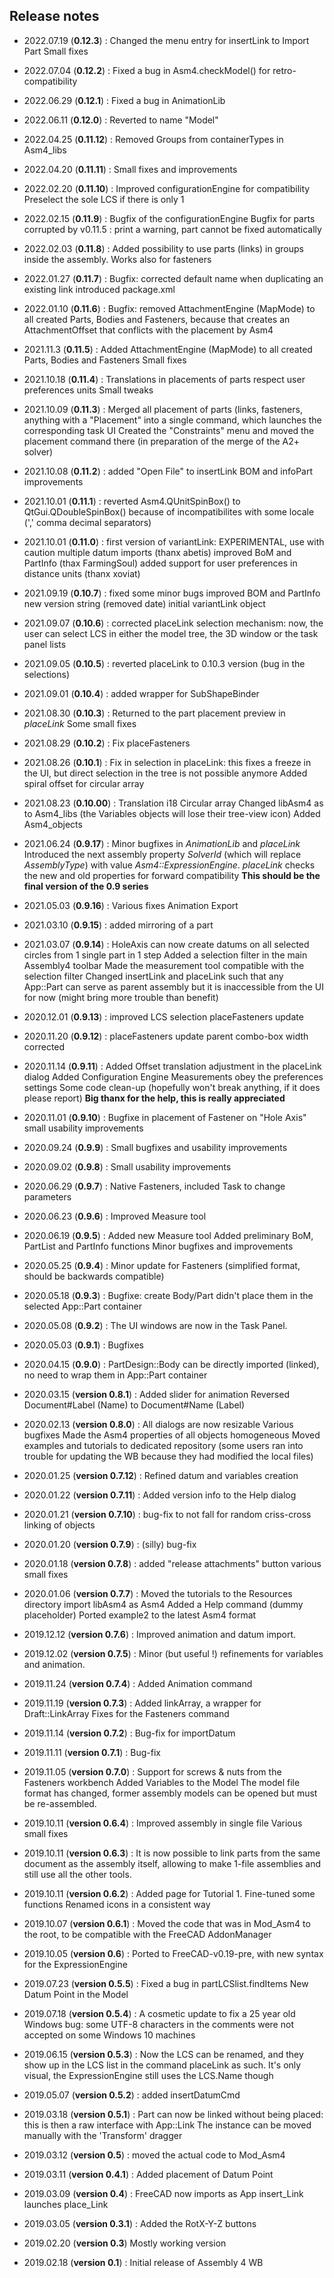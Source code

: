 ## Release notes

* 2022.07.19 (**0.12.3**) :
  Changed the menu entry for insertLink to Import Part
  Small fixes

* 2022.07.04 (**0.12.2**) :
  Fixed a bug in Asm4.checkModel() for retro-compatibility

* 2022.06.29 (**0.12.1**) :
  Fixed a bug in AnimationLib

* 2022.06.11 (**0.12.0**) :
  Reverted to name "Model"

* 2022.04.25 (**0.11.12**) :
  Removed Groups from containerTypes in Asm4_libs

* 2022.04.20 (**0.11.11**) :
  Small fixes and improvements

* 2022.02.20 (**0.11.10**) :
  Improved configurationEngine for compatibility
  Preselect the sole LCS if there is only 1

* 2022.02.15 (**0.11.9**) :
  Bugfix of the configurationEngine
  Bugfix for parts corrupted by v0.11.5 : print a warning, part cannot be fixed automatically

* 2022.02.03 (**0.11.8**) :
  Added possibility to use parts (links) in groups inside the assembly. Works also for fasteners

* 2022.01.27 (**0.11.7**) :
  Bugfix: corrected default name when duplicating an existing link
  introduced package.xml

* 2022.01.10 (**0.11.6**) :
  Bugfix: removed AttachmentEngine (MapMode) to all created Parts, Bodies and Fasteners, because that creates an AttachmentOffset that conflicts with the placement by Asm4

* 2021.11.3 (**0.11.5**) :
  Added AttachmentEngine (MapMode) to all created Parts, Bodies and Fasteners
  Small fixes

* 2021.10.18 (**0.11.4**) :
  Translations in placements of parts respect user preferences units
  Small tweaks

* 2021.10.09 (**0.11.3**) :
  Merged all placement of parts (links, fasteners, anything with a "Placement" into a single command, which launches the corresponding task UI
Created the "Constraints" menu and moved the placement command there (in preparation of the merge of the A2+ solver)

* 2021.10.08 (**0.11.2**) :
  added "Open File" to insertLink
BOM and infoPart improvements

* 2021.10.01 (**0.11.1**) :
  reverted Asm4.QUnitSpinBox() to QtGui.QDoubleSpinBox() because of incompatibilites with some locale (',' comma decimal separators)

* 2021.10.01 (**0.11.0**) :
  first version of variantLink: EXPERIMENTAL, use with caution
  multiple datum imports (thanx abetis)
  improved BoM and PartInfo (thax FarmingSoul)
  added support for user preferences in distance units (thanx xoviat)

* 2021.09.19 (**0.10.7**) :
  fixed some minor bugs
  improved BOM and PartInfo
  new version string (removed date)
  initial variantLink object

* 2021.09.07 (**0.10.6**) :
  corrected placeLink selection mechanism: now, the user can select LCS in either the model tree, the 3D window or the task panel lists

* 2021.09.05 (**0.10.5**) :
  reverted placeLink to 0.10.3 version (bug in the selections)

* 2021.09.01 (**0.10.4**) :
  added wrapper for SubShapeBinder

* 2021.08.30 (**0.10.3**) :
  Returned to the part placement preview in *placeLink*
  Some small fixes

* 2021.08.29 (**0.10.2**) :
  Fix placeFasteners

* 2021.08.26 (**0.10.1**) :
  Fix in selection in placeLink: this fixes a freeze in the UI, but direct selection in the tree is not possible anymore
  Added spiral offset for circular array

* 2021.08.23 (**0.10.00**) :
  Translation i18
  Circular array
  Changed libAsm4 as to Asm4_libs (the Variables objects will lose their tree-view icon)
  Added Asm4_objects

* 2021.06.24 (**0.9.17**) :
  Minor bugfixes in _AnimationLib_ and _placeLink_
  Introduced the next assembly property _SolverId_ (which will replace _AssemblyType_) with value _Asm4::ExpressionEngine_. _placeLink_ checks the new and old properties for forward compatibility
  __This should be the final version of the 0.9 series__

* 2021.05.03 (**0.9.16**) :
  Various fixes
Animation Export

* 2021.03.10 (**0.9.15**) :
  added mirroring of a part

* 2021.03.07 (**0.9.14**) :
  HoleAxis can now create datums on all selected circles from 1 single part in 1 step
  Added a selection filter in the main Assembly4 toolbar
  Made the measurement tool compatible with the selection filter
  Changed insertLink and placeLink such that any App::Part can serve as parent assembly but it is inaccessible from the UI for now (might bring more trouble than benefit)

* 2020.12.01 (**0.9.13**) :
  improved LCS selection
placeFasteners update

* 2020.11.20 (**0.9.12**) :
  placeFasteners update
  parent combo-box width corrected

* 2020.11.14 (**0.9.11**) :
  Added Offset translation adjustment in the placeLink dialog
  Added Configuration Engine
  Measurements obey the preferences settings
  Some code clean-up (hopefully won't break anything, if it does please report)
  **Big thanx for the help, this is really appreciated**

* 2020.11.01 (**0.9.10**) :
  Bugfixe in placement of Fastener on "Hole Axis"
  small usability improvements

* 2020.09.24 (**0.9.9**) :
  Small bugfixes and usability improvements

* 2020.09.02 (**0.9.8**) :
  Small usability improvements

* 2020.06.29 (**0.9.7**) :
  Native Fasteners, included Task to change parameters

* 2020.06.23 (**0.9.6**) :
  Improved Measure tool

* 2020.06.19 (**0.9.5**) :
  Added new Measure tool
  Added preliminary BoM, PartList and PartInfo functions
  Minor bugfixes and improvements

* 2020.05.25 (**0.9.4**) :
  Minor update for Fasteners (simplified format, should be backwards compatible)

* 2020.05.18 (**0.9.3**) :
  Bugfixe: create Body/Part didn't place them in the selected App::Part container

* 2020.05.08 (**0.9.2**) :
  The UI windows are now in the Task Panel.

* 2020.05.03 (**0.9.1**) :
  Bugfixes

* 2020.04.15 (**0.9.0**) :
  PartDesign::Body can be directly imported (linked), no need to wrap them in App::Part container

* 2020.03.15 (**version 0.8.1**) :
  Added slider for animation
Reversed Document#Label (Name) to Document#Name (Label)

* 2020.02.13 (**version 0.8.0**) :
  All dialogs are now resizable
  Various bugfixes
  Made the Asm4 properties of all objects homogeneous
  Moved examples and tutorials to dedicated repository (some users ran into trouble for updating the WB because they had modified the local files)

* 2020.01.25 (**version 0.7.12**) :
  Refined datum and variables creation

* 2020.01.22 (**version 0.7.11**) :
  Added version info to the Help dialog

* 2020.01.21 (**version 0.7.10**) :
  bug-fix to not fall for random criss-cross linking of objects

* 2020.01.20 (**version 0.7.9**) :
  (silly) bug-fix

* 2020.01.18 (**version 0.7.8**) :
  added "release attachments" button
various small fixes

* 2020.01.06 (**version 0.7.7**) :
  Moved the tutorials to the Resources directory
  import libAsm4 as Asm4
  Added a Help command (dummy placeholder)
  Ported example2 to the latest Asm4 format

* 2019.12.12 (**version 0.7.6**) :
  Improved animation and datum import.

* 2019.12.02 (**version 0.7.5**) :
  Minor (but useful !) refinements for variables and animation.

* 2019.11.24 (**version 0.7.4**) :
  Added Animation command

* 2019.11.19 (**version 0.7.3**) :
  Added linkArray, a wrapper for Draft::LinkArray
Fixes for the Fasteners command

* 2019.11.14 (**version 0.7.2**) :
  Bug-fix for importDatum

* 2019.11.11 (**version 0.7.1**) :
  Bug-fix

* 2019.11.05 (**version 0.7.0**) :
  Support for screws & nuts from the Fasteners workbench
  Added Variables to the Model
  The model file format has changed, former assembly models can be opened but must be re-assembled.

* 2019.10.11 (**version 0.6.4**) :
  Improved assembly in single file
  Various small fixes

* 2019.10.11 (**version 0.6.3**) :
  It is now possible to link parts from the same document as the assembly itself, allowing to make 1-file assemblies and still use all the other tools.

* 2019.10.11 (**version 0.6.2**) :
  Added page for Tutorial 1.
  Fine-tuned some functions
  Renamed icons in a consistent way

* 2019.10.07 (**version 0.6.1**) :
  Moved the code that was in Mod_Asm4 to the root, to be compatible with the FreeCAD AddonManager

* 2019.10.05 (**version 0.6**) :
  Ported to FreeCAD-v0.19-pre, with new syntax for the ExpressionEngine

* 2019.07.23 (**version 0.5.5**) :
  Fixed a bug in partLCSlist.findItems
  New Datum Point in the Model

* 2019.07.18 (**version 0.5.4**) :
  A cosmetic update to fix a 25 year old Windows bug:
  some UTF-8 characters in the comments were not accepted on some Windows 10 machines

* 2019.06.15 (**version 0.5.3**) :
  Now the LCS can be renamed, and they show up in the LCS list in the command placeLink as such.
  It's only visual, the ExpressionEngine still uses the LCS.Name though

* 2019.05.07 (**version 0.5.2**) :
  added insertDatumCmd

* 2019.03.18 (**version 0.5.1**) :
  Part can now be linked without being placed: this is then a raw interface with App::Link
  The instance can be moved manually with the 'Transform' dragger

* 2019.03.12 (**version 0.5**) :
  moved the actual code to Mod_Asm4

* 2019.03.11 (**version 0.4.1**) :
  Added placement of Datum Point

* 2019.03.09 (**version 0.4**) :
  FreeCAD now imports as App
  insert_Link launches place_Link

* 2019.03.05 (**version 0.3.1**) :
  Added the RotX-Y-Z buttons

* 2019.02.20 (**version 0.3**)
  Mostly working version

* 2019.02.18 (**version 0.1**) :
  Initial release of Assembly 4 WB
